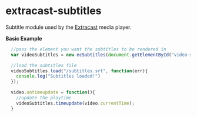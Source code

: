 # extracast-subtitles
Subtitle module used by the [Extracast](https://github.com/dudewheresmycode/Extracast) media player.

**Basic Example**
```javascript
  //pass the element you want the subtitles to be rendered in
  var videoSubtitles = new ecSubtitles(document.getElementById("video-subtitles"));

  //load the subtitles file
  videoSubtitles.load("/subtitles.srt", function(err){
    console.log("Subtitles loaded!")
  });

  video.ontimeupdate = function(){
    //update the playtime
    videoSubtitles.timeupdate(video.currentTime);    
  }
```
